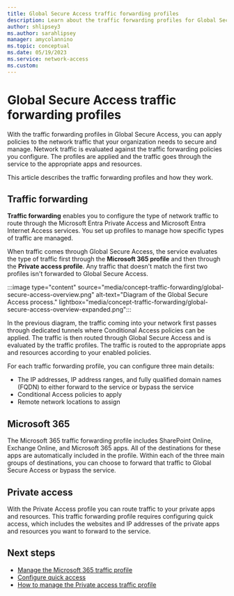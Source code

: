 ```yaml
---
title: Global Secure Access traffic forwarding profiles
description: Learn about the traffic forwarding profiles for Global Secure Access.
author: shlipsey3
ms.author: sarahlipsey
manager: amycolannino
ms.topic: conceptual
ms.date: 05/19/2023
ms.service: network-access
ms.custom: 
---
```


# Global Secure Access traffic forwarding profiles

With the traffic forwarding profiles in Global Secure Access, you can apply policies to the network traffic that your organization needs to secure and manage. Network traffic is evaluated against the traffic forwarding policies you configure. The profiles are applied and the traffic goes through the service to the appropriate apps and resources. 

This article describes the traffic forwarding profiles and how they work.

## Traffic forwarding

**Traffic forwarding** enables you to configure the type of network traffic to route through the Microsoft Entra Private Access and Microsoft Entra Internet Access services. You set up profiles to manage how specific types of traffic are managed. 

When traffic comes through Global Secure Access, the service evaluates the type of traffic first through the **Microsoft 365 profile** and then through the **Private access profile**. Any traffic that doesn't match the first two profiles isn't forwarded to Global Secure Access. 

:::image type="content" source="media/concept-traffic-forwarding/global-secure-access-overview.png" alt-text="Diagram of the Global Secure Access process." lightbox="media/concept-traffic-forwarding/global-secure-access-overview-expanded.png":::

In the previous diagram, the traffic coming into your network first passes through dedicated tunnels where Conditional Access policies can be applied. The traffic is then routed through Global Secure Access and is evaluated by the traffic profiles. The traffic is routed to the appropriate apps and resources according to your enabled policies.

For each traffic forwarding profile, you can configure three main details:

- The IP addresses, IP address ranges, and fully qualified domain names (FQDN) to either forward to the service or bypass the service
- Conditional Access policies to apply
- Remote network locations to assign

## Microsoft 365

The Microsoft 365 traffic forwarding profile includes SharePoint Online, Exchange Online, and Microsoft 365 apps. All of the destinations for these apps are automatically included in the profile. Within each of the three main groups of destinations, you can choose to forward that traffic to Global Secure Access or bypass the service.

## Private access

With the Private Access profile you can route traffic to your private apps and resources. This traffic forwarding profile requires configuring quick access, which includes the websites and IP addresses of the private apps and resources you want to forward to the service. 

## Next steps

- [Manage the Microsoft 365 traffic profile](how-to-manage-microsoft-365-profile.md)
- [Configure quick access](how-to-configure-quick-access.md)
- [How to manage the Private access traffic profile](how-to-manage-private-access-profile.md)